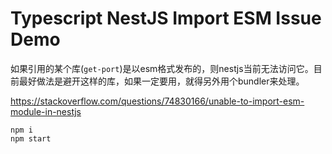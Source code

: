 Typescript NestJS Import ESM Issue Demo
======================

如果引用的某个库(`get-port`)是以esm格式发布的，则nestjs当前无法访问它。目前最好做法是避开这样的库，如果一定要用，就得另外用个bundler来处理。

https://stackoverflow.com/questions/74830166/unable-to-import-esm-module-in-nestjs

```
npm i
npm start
```
